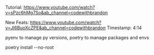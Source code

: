 Tutorial: https://www.youtube.com/watch?v=sPzc6hMg7So&ab_channel=codewithbrandon

New Feats: https://www.youtube.com/watch?v=Jl6BuoXcZPE&ab_channel=codewithbrandon
Timestamp: 4:14

pyenv to manage py versions, poetry to manage packages and envs

poetry install --no-root